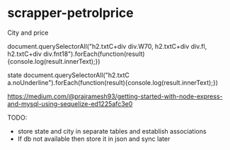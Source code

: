 # scrapper-petrolprice

City and price

document.querySelectorAll("h2.txtC+div div.W70, h2.txtC+div div.fl, h2.txtC+div div.fnt18").forEach(function(result){console.log(result.innerText);})

state
document.querySelectorAll("h2.txtC a.noUnderline").forEach(function(result){console.log(result.innerText);})


https://medium.com/@prajramesh93/getting-started-with-node-express-and-mysql-using-sequelize-ed1225afc3e0

TODO:
- store state and city in separate tables and establish associations
- If db not available then store it in json and sync later
